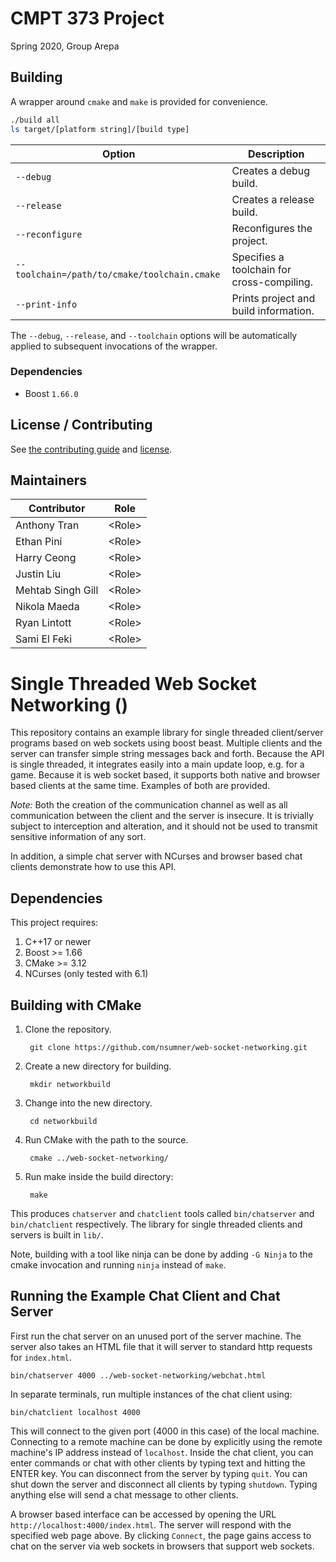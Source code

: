# CMPT 373 Project

Spring 2020, Group Arepa



## Building

A wrapper around `cmake` and `make` is provided for convenience.

```bash
./build all
ls target/[platform string]/[build type]
```

| Option                                       | Description                                |
| -------------------------------------------- | ------------------------------------------ |
| `--debug`                                    | Creates a debug build.                     |
| `--release`                                  | Creates a release build.                   |
| `--reconfigure`                              | Reconfigures the project.                  |
| `--toolchain=/path/to/cmake/toolchain.cmake` | Specifies a toolchain for cross-compiling. |
| `--print-info`                               | Prints project and build information.      |

The `--debug`, `--release`, and `--toolchain` options will be automatically applied to subsequent invocations of the wrapper.

### Dependencies

- Boost `1.66.0`


## License / Contributing

See [the contributing guide](./CONTRIBUTING.md) and [license](./LICENSE.md).



## Maintainers

| Contributor       | Role     |
| ----------------- | -------- |
| Anthony Tran      | \<Role\> |
| Ethan Pini        | \<Role\> |
| Harry Ceong       | \<Role\> |
| Justin Liu        | \<Role\> |
| Mehtab Singh Gill | \<Role\> |
| Nikola Maeda      | \<Role\> |
| Ryan Lintott      | \<Role\> |
| Sami El Feki      | \<Role\> |



# Single Threaded Web Socket Networking ()

This repository contains an example library for single threaded client/server
programs based on web sockets using boost beast. Multiple clients and the server
can transfer simple string messages back and forth. Because the API is single
threaded, it integrates easily into a main update loop, e.g. for a game.
Because it is web socket based, it supports both native and browser based
clients at the same time. Examples of both are provided.

*Note:* Both the creation of the communication channel as well as all
communication between the client and the server is insecure. It is trivially
subject to interception and alteration, and it should not be used to transmit
sensitive information of any sort.

In addition, a simple chat server with NCurses and browser based chat clients
demonstrate how to use this API.

## Dependencies

This project requires:

1. C++17 or newer
2. Boost >= 1.66
3. CMake >= 3.12
4. NCurses (only tested with 6.1)

## Building with CMake

1. Clone the repository.

        git clone https://github.com/nsumner/web-socket-networking.git

2. Create a new directory for building.

        mkdir networkbuild

3. Change into the new directory.

        cd networkbuild

4. Run CMake with the path to the source.

        cmake ../web-socket-networking/

5. Run make inside the build directory:

        make

This produces `chatserver` and `chatclient` tools called `bin/chatserver` and
`bin/chatclient` respectively. The library for single threaded clients and
servers is built in `lib/`.

Note, building with a tool like ninja can be done by adding `-G Ninja` to
the cmake invocation and running `ninja` instead of `make`.


## Running the Example Chat Client and Chat Server

First run the chat server on an unused port of the server machine. The server
also takes an HTML file that it will server to standard http requests for
`index.html`.

    bin/chatserver 4000 ../web-socket-networking/webchat.html

In separate terminals, run multiple instances of the chat client using:

    bin/chatclient localhost 4000

This will connect to the given port (4000 in this case) of the local machine.
Connecting to a remote machine can be done by explicitly using the remote
machine's IP address instead of `localhost`. Inside the chat client, you can
enter commands or chat with other clients by typing text and hitting the
ENTER key. You can disconnect from the server by typing `quit`. You can shut
down the server and disconnect all clients by typing `shutdown`. Typing
anything else will send a chat message to other clients.

A browser based interface can be accessed by opening the URL
`http://localhost:4000/index.html`. The server will respond with the
specified web page above. By clicking `Connect`, the page gains access to
chat on the server via web sockets in browsers that support web sockets.

